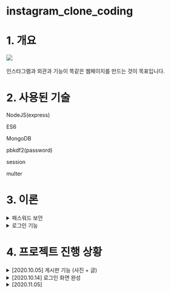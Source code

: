 # instagram_clone_coding


# 1. 개요

<img src="/readme_images/2020.11.05.gif" width=500px >

인스타그램과 외관과 기능이 똑같은 웹페이지를 만드는 것이 목표입니다.

# 2. 사용된 기술

NodeJS(express)

ES6

MongoDB

pbkdf2(password)

session

multer

# 3. 이론

<details>
<summary>패스워드 보안</summary>
       
       
- 기본 원리 
       
    단방향 암호화 : 암호화는 가능하지만 반대로 복호화는 불가능한 암호화방법을 사용하여

    비밀번호를 해싱하고, db에 비밀번호 원본을 저장하는 것이 아닌 해싱값을 저장한다.

    ⇒ 로그인 시 비밀번호 일치여부를 확인 할 때에는 입력된 비밀번호를 암호화하여

    db에 저장된 해싱값과 비교한다. 

    단방향 암호화의 예시 : hd5 (이제 더이상 쓰지 않음, 취약점이 발견됨),

    sha256 (이걸 요즘 쓴다는데 또 취약점이 발견되었을 수 있음)
    
- salt

    비밀번호 자체만 암호화를 하게되면, 모든 값의 해시을 저장해서 사전처럼 만들어

    뚫을 수가 있다.

    여기서 비밀번호+salt값(salt는 겹치지않는 랜덤한값)을 해싱을 하면

    좀 더 뚫기가 힘든 암호가 만들어진다.

    모든 사용자마다 salt값은 다른것이 좋다. ( salt값이 같다면 한명이 뚫렸을때 다른 모든 사람도 뚫릴 위험성이 존재하기 때문)

- key streching

    단방향 암호화를 여러번 반복하는 것 (보안성이 높다)

    (암호화된 것을 또 암호화 또 암호화.... 반복)

    ex) PBKDF2
    
</details>

<details>
<summary>로그인 기능</summary>
       
       
mongoose+session 기능을 조합하여 만듦 

[https://www.npmjs.com/package/connect-mongoose-only](https://www.npmjs.com/package/connect-mongoose-only) 

이 패키지를 참고. (몽구스에 세션을 저장하는데 편리하게 만들어져 있음)

</details>



# 4. 프로젝트 진행 상황

<details>
<summary>[2020.10.05] 게시판 기능 (사진 + 글) </summary>
       
       
<img src="./readme_images/image01.png" width=500px>

- 글 작성시 script태그를 막아두지 않았음 (보안이슈)

</details>

<details>
<summary>[2020.10.14] 로그인 화면 완성 </summary>
       
       
<img src="./readme_images/image02.png" width=500px>

- 지속적인 css 작업중.

</details>

<details>
<summary>[2020.11.05]</summary>


1. 로그인

    mongoose+session 기능을 조합하여 만듦 
    
    <img src="/readme_images/2020.11.05.gif" width=500px >

2. 패스워드 암호화

    pbkdf2-password 패키지를 사용하여 구현

    - pbkdf2-password
        - hasher() : 비밀번호를 salt에 맞게 암호화하는 함수

            salt가 없을 시 salt를 자동으로 만들어 암호화한다.

    <img src="/readme_images/image03.png" width=500px >


</details>

